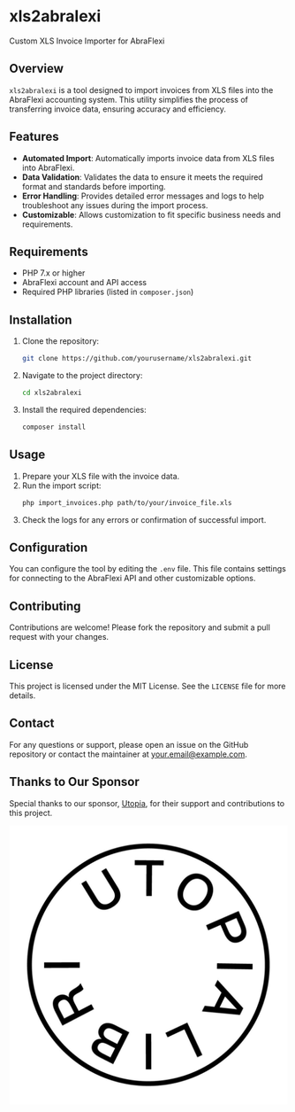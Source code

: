 # xls2abralexi

Custom XLS Invoice Importer for AbraFlexi

## Overview

`xls2abralexi` is a tool designed to import invoices from XLS files into the AbraFlexi accounting system. This utility simplifies the process of transferring invoice data, ensuring accuracy and efficiency.

## Features

- **Automated Import**: Automatically imports invoice data from XLS files into AbraFlexi.
- **Data Validation**: Validates the data to ensure it meets the required format and standards before importing.
- **Error Handling**: Provides detailed error messages and logs to help troubleshoot any issues during the import process.
- **Customizable**: Allows customization to fit specific business needs and requirements.

## Requirements

- PHP 7.x or higher
- AbraFlexi account and API access
- Required PHP libraries (listed in `composer.json`)

## Installation

1. Clone the repository:
    ```sh
    git clone https://github.com/yourusername/xls2abralexi.git
    ```
2. Navigate to the project directory:
    ```sh
    cd xls2abralexi
    ```
3. Install the required dependencies:
    ```sh
    composer install
    ```

## Usage

1. Prepare your XLS file with the invoice data.
2. Run the import script:
    ```sh
    php import_invoices.php path/to/your/invoice_file.xls
    ```
3. Check the logs for any errors or confirmation of successful import.

## Configuration

You can configure the tool by editing the `.env` file. This file contains settings for connecting to the AbraFlexi API and other customizable options.

## Contributing

Contributions are welcome! Please fork the repository and submit a pull request with your changes.

## License

This project is licensed under the MIT License. See the `LICENSE` file for more details.

## Contact

For any questions or support, please open an issue on the GitHub repository or contact the maintainer at your.email@example.com.

## Thanks to Our Sponsor

Special thanks to our sponsor, [Utopia](https://utopia.cz/), for their support and contributions to this project.

![Project Logo](utopialibri.svg)

